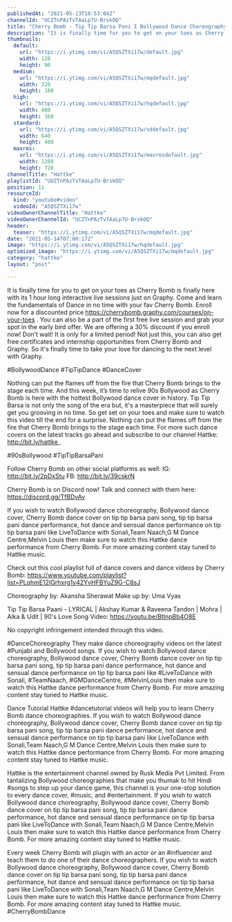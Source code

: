 ```yaml
---
publishedAt: "2021-05-13T10:53:04Z"
channelId: "UCZTnPAzTvTAaLp7U-BrskOQ"
title: "Cherry Bomb - Tip Tip Barsa Pani I Bollywood Dance Choreography | Hattke"
description: "It is finally time for you to get on your toes as Cherry Bomb is finally here with its 1 hour long interactive live sessions just on Graphy. Come and learn the fundamentals of Dance in no time with your fav Cherry Bomb. Enroll now for a discounted price https://cherrybomb.graphy.com/courses/on-your-toes . \nYou can also be a part of the first free live session and grab your spot in the early bird offer. We are offering a 30% discount if you enroll now! Don’t wait! It is only for a limited period! Not just this, you can also get free certificates and internship opportunities from Cherry Bomb and Graphy. So it's finally time to take your love for dancing to the next level with Graphy.\n\n#BollywoodDance #TipTipDance #DanceCover\n\nNothing can put the flames off from the fire that Cherry Bomb brings to the stage each time. And this week, it’s time to relive 90s Bollywood as Cherry Bomb is here with the hottest Bollywood dance cover in history. Tip Tip Barsa is not only the song of the era but, it's a masterpiece that will surely get you grooving in no time. So get set on your toes and make sure to watch this video till the end for a surprise. Nothing can put the flames off from the fire that Cherry Bomb brings to the stage each time. For more such dance covers on the latest tracks go ahead and subscribe to our channel Hattke: http://bit.ly/hattke_\n\n#90sBollywood #TipTipBarsaPani \n\nFollow Cherry Bomb on other social platforms as well: \nIG: http://bit.ly/2pDxStu \nFB: http://bit.ly/39cskrN\n\nCherry Bomb is on Discord now! Talk and connect with them here: https://discord.gg/TfBDvAv\n\nIf you wish to watch Bollywood dance choreography, Bollywood dance cover, Cherry Bomb dance cover on tip tip barsa pani song, tip tip barsa pani dance performance, hot dance and sensual dance performance on tip tip barsa pani like LiveToDance with Sonali,Team Naach,G M Dance Centre,Melvin Louis then make sure to watch this Hattke dance performance from Cherry Bomb. For more amazing content stay tuned to Hattke music.\n\nCheck out this cool playlist full of dance covers and dance videos by Cherry Bomb: https://www.youtube.com/playlist?list=PLqhmE12IGrhxrg1y42YvHFBYuZ9G-C8sJ\n\nChoreography by: Akansha Sherawat\nMake up by: Uma Vyas\n\nTip Tip Barsa Paani - LYRICAL | Akshay Kumar & Raveena Tandon | Mohra | Alka & Udit | 90's Love Song\nVideo: https://youtu.be/BtlnpBb4O8E\n\nNo copyright infringement intended through this video.\n\n#DanceChoreography\nThey make dance choreography videos on the latest #Punjabi and Bollywood songs. If you wish to watch Bollywood dance choreography, Bollywood dance cover, Cherry Bomb dance cover on tip tip barsa pani song, tip tip barsa pani dance performance, hot dance and sensual dance performance on tip tip barsa pani like #LiveToDance with Sonali, #TeamNaach, #GMDanceCentre, #MelvinLouis then make sure to watch this Hattke dance performance from Cherry Bomb. For more amazing content stay tuned to Hattke music.\n\nDance Tutorial\nHattke #dancetutorial videos will help you to learn Cherry Bomb dance choreographies. If you wish to watch Bollywood dance choreography, Bollywood dance cover, Cherry Bomb dance cover on tip tip barsa pani song, tip tip barsa pani dance performance, hot dance and sensual dance performance on tip tip barsa pani like LiveToDance with Sonali,Team Naach,G M Dance Centre,Melvin Louis then make sure to watch this Hattke dance performance from Cherry Bomb. For more amazing content stay tuned to Hattke music.\n\nHattke is the entertainment channel owned by Rusk Media Pvt Limited. From tantalizing Bollywood choreographies that make you thumak to hit Hindi #songs to step up your dance game, this channel is your one-stop solution to every dance cover, #music, and #entertainment. If you wish to watch Bollywood dance choreography, Bollywood dance cover, Cherry Bomb dance cover on tip tip barsa pani song, tip tip barsa pani dance performance, hot dance and sensual dance performance on tip tip barsa pani like LiveToDance with Sonali,Team Naach,G M Dance Centre,Melvin Louis then make sure to watch this Hattke dance performance from Cherry Bomb. For more amazing content stay tuned to Hattke music.\n\nEvery week Cherry Bomb will plugin with an actor or an #influencer and teach them to do one of their dance choreographers. If you wish to watch Bollywood dance choreography, Bollywood dance cover, Cherry Bomb dance cover on tip tip barsa pani song, tip tip barsa pani dance performance, hot dance and sensual dance performance on tip tip barsa pani like LiveToDance with Sonali,Team Naach,G M Dance Centre,Melvin Louis then make sure to watch this Hattke dance performance from Cherry Bomb. For more amazing content stay tuned to Hattke music. #CherryBombDance"
thumbnails:
  default:
    url: "https://i.ytimg.com/vi/A5QSZTXi17w/default.jpg"
    width: 120
    height: 90
  medium:
    url: "https://i.ytimg.com/vi/A5QSZTXi17w/mqdefault.jpg"
    width: 320
    height: 180
  high:
    url: "https://i.ytimg.com/vi/A5QSZTXi17w/hqdefault.jpg"
    width: 480
    height: 360
  standard:
    url: "https://i.ytimg.com/vi/A5QSZTXi17w/sddefault.jpg"
    width: 640
    height: 480
  maxres:
    url: "https://i.ytimg.com/vi/A5QSZTXi17w/maxresdefault.jpg"
    width: 1280
    height: 720
channelTitle: "Hattke"
playlistId: "UUZTnPAzTvTAaLp7U-BrskOQ"
position: 11
resourceId:
  kind: "youtube#video"
  videoId: "A5QSZTXi17w"
videoOwnerChannelTitle: "Hattke"
videoOwnerChannelId: "UCZTnPAzTvTAaLp7U-BrskOQ"
header:
  teaser: "https://i.ytimg.com/vi/A5QSZTXi17w/mqdefault.jpg"
date: "2021-05-14T07:00:17Z"
image: "https://i.ytimg.com/vi/A5QSZTXi17w/hqdefault.jpg"
optimized_image: "https://i.ytimg.com/vi/A5QSZTXi17w/mqdefault.jpg"
category: "hattke"
layout: "post"

---
```

It is finally time for you to get on your toes as Cherry Bomb is finally here with its 1 hour long interactive live sessions just on Graphy. Come and learn the fundamentals of Dance in no time with your fav Cherry Bomb. Enroll now for a discounted price https://cherrybomb.graphy.com/courses/on-your-toes . 
You can also be a part of the first free live session and grab your spot in the early bird offer. We are offering a 30% discount if you enroll now! Don’t wait! It is only for a limited period! Not just this, you can also get free certificates and internship opportunities from Cherry Bomb and Graphy. So it's finally time to take your love for dancing to the next level with Graphy.

#BollywoodDance #TipTipDance #DanceCover

Nothing can put the flames off from the fire that Cherry Bomb brings to the stage each time. And this week, it’s time to relive 90s Bollywood as Cherry Bomb is here with the hottest Bollywood dance cover in history. Tip Tip Barsa is not only the song of the era but, it's a masterpiece that will surely get you grooving in no time. So get set on your toes and make sure to watch this video till the end for a surprise. Nothing can put the flames off from the fire that Cherry Bomb brings to the stage each time. For more such dance covers on the latest tracks go ahead and subscribe to our channel Hattke: http://bit.ly/hattke_

#90sBollywood #TipTipBarsaPani 

Follow Cherry Bomb on other social platforms as well: 
IG: http://bit.ly/2pDxStu 
FB: http://bit.ly/39cskrN

Cherry Bomb is on Discord now! Talk and connect with them here: https://discord.gg/TfBDvAv

If you wish to watch Bollywood dance choreography, Bollywood dance cover, Cherry Bomb dance cover on tip tip barsa pani song, tip tip barsa pani dance performance, hot dance and sensual dance performance on tip tip barsa pani like LiveToDance with Sonali,Team Naach,G M Dance Centre,Melvin Louis then make sure to watch this Hattke dance performance from Cherry Bomb. For more amazing content stay tuned to Hattke music.

Check out this cool playlist full of dance covers and dance videos by Cherry Bomb: https://www.youtube.com/playlist?list=PLqhmE12IGrhxrg1y42YvHFBYuZ9G-C8sJ

Choreography by: Akansha Sherawat
Make up by: Uma Vyas

Tip Tip Barsa Paani - LYRICAL | Akshay Kumar & Raveena Tandon | Mohra | Alka & Udit | 90's Love Song
Video: https://youtu.be/BtlnpBb4O8E

No copyright infringement intended through this video.

#DanceChoreography
They make dance choreography videos on the latest #Punjabi and Bollywood songs. If you wish to watch Bollywood dance choreography, Bollywood dance cover, Cherry Bomb dance cover on tip tip barsa pani song, tip tip barsa pani dance performance, hot dance and sensual dance performance on tip tip barsa pani like #LiveToDance with Sonali, #TeamNaach, #GMDanceCentre, #MelvinLouis then make sure to watch this Hattke dance performance from Cherry Bomb. For more amazing content stay tuned to Hattke music.

Dance Tutorial
Hattke #dancetutorial videos will help you to learn Cherry Bomb dance choreographies. If you wish to watch Bollywood dance choreography, Bollywood dance cover, Cherry Bomb dance cover on tip tip barsa pani song, tip tip barsa pani dance performance, hot dance and sensual dance performance on tip tip barsa pani like LiveToDance with Sonali,Team Naach,G M Dance Centre,Melvin Louis then make sure to watch this Hattke dance performance from Cherry Bomb. For more amazing content stay tuned to Hattke music.

Hattke is the entertainment channel owned by Rusk Media Pvt Limited. From tantalizing Bollywood choreographies that make you thumak to hit Hindi #songs to step up your dance game, this channel is your one-stop solution to every dance cover, #music, and #entertainment. If you wish to watch Bollywood dance choreography, Bollywood dance cover, Cherry Bomb dance cover on tip tip barsa pani song, tip tip barsa pani dance performance, hot dance and sensual dance performance on tip tip barsa pani like LiveToDance with Sonali,Team Naach,G M Dance Centre,Melvin Louis then make sure to watch this Hattke dance performance from Cherry Bomb. For more amazing content stay tuned to Hattke music.

Every week Cherry Bomb will plugin with an actor or an #influencer and teach them to do one of their dance choreographers. If you wish to watch Bollywood dance choreography, Bollywood dance cover, Cherry Bomb dance cover on tip tip barsa pani song, tip tip barsa pani dance performance, hot dance and sensual dance performance on tip tip barsa pani like LiveToDance with Sonali,Team Naach,G M Dance Centre,Melvin Louis then make sure to watch this Hattke dance performance from Cherry Bomb. For more amazing content stay tuned to Hattke music. #CherryBombDance